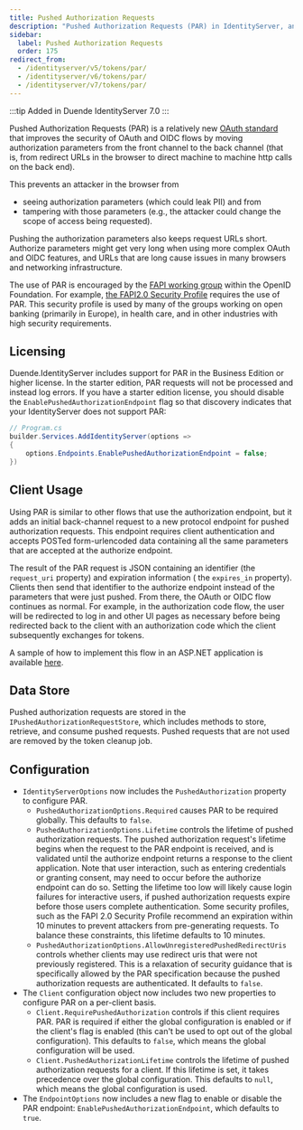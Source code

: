 ```yaml
---
title: Pushed Authorization Requests
description: "Pushed Authorization Requests (PAR) in IdentityServer, an OAuth standard that enhances security by moving authorization parameters from the front channel to the back channel."
sidebar:
  label: Pushed Authorization Requests
  order: 175
redirect_from:
  - /identityserver/v5/tokens/par/
  - /identityserver/v6/tokens/par/
  - /identityserver/v7/tokens/par/
---
```


:::tip
Added in Duende IdentityServer 7.0
:::

Pushed Authorization Requests (PAR) is a relatively new [OAuth standard](https://datatracker.ietf.org/doc/html/rfc9126)
that improves the security of OAuth and OIDC flows by moving authorization parameters from the front channel to the back
channel (that is, from redirect URLs in the browser to direct machine to machine http calls on the back end).

This prevents an attacker in the browser from

- seeing authorization parameters (which could leak PII) and from
- tampering with those parameters (e.g., the attacker could change the scope of access being requested).

Pushing the authorization parameters also keeps request URLs short. Authorize parameters might get very long when using
more complex OAuth and OIDC features, and URLs that are long cause issues in many browsers and networking
infrastructure.

The use of PAR is encouraged by the [FAPI working group](https://openid.net/wg/fapi/) within the OpenID Foundation. For
example, [the FAPI2.0 Security Profile](https://openid.bitbucket.io/fapi/fapi-2_0-security-profile.html) requires the
use of PAR. This security profile is used by many of the groups working on open banking (primarily in Europe), in health
care, and in other industries with high security requirements.

## Licensing

Duende.IdentityServer includes support for PAR in the Business Edition or higher license. In the starter edition, PAR
requests will not be processed and instead log errors. If you have a starter edition license, you should disable the
`EnablePushedAuthorizationEndpoint` flag so that discovery indicates that your IdentityServer does not support PAR:

```cs
// Program.cs
builder.Services.AddIdentityServer(options =>
{
    options.Endpoints.EnablePushedAuthorizationEndpoint = false;
})
```

## Client Usage

Using PAR is similar to other flows that use the authorization endpoint, but it adds an initial back-channel request to
a new protocol endpoint for pushed authorization requests. This endpoint requires client authentication and accepts
POSTed form-urlencoded data containing all the same parameters that are accepted at the authorize endpoint.

The result of the PAR request is JSON containing an identifier (the `request_uri` property) and expiration information (
the `expires_in` property). Clients then send that identifier to the authorize endpoint instead of the parameters that
were just pushed. From there, the OAuth or OIDC flow continues as normal. For example, in the authorization code flow,
the user will be redirected to log in and other UI pages as necessary before being redirected back to the client with an
authorization code which the client subsequently exchanges for tokens.

A sample of how to implement this flow in an ASP.NET application is
available [here](/identityserver/samples/basics#mvc-client-with-pushed-authorization-requests).

## Data Store

Pushed authorization requests are stored in the `IPushedAuthorizationRequestStore`, which includes methods to store,
retrieve, and consume pushed requests. Pushed requests that are not used are removed by the token cleanup job.

## Configuration

- `IdentityServerOptions` now includes the `PushedAuthorization` property to configure PAR.
    - `PushedAuthorizationOptions.Required` causes PAR to be required globally. This defaults to `false`.
    - `PushedAuthorizationOptions.Lifetime` controls the lifetime of pushed authorization requests. The pushed
      authorization request's lifetime begins when the request to the PAR endpoint is received, and is validated until
      the authorize endpoint returns a response to the client application. Note that user interaction, such as entering
      credentials or granting consent, may need to occur before the authorize endpoint can do so. Setting the lifetime
      too low will likely cause login failures for interactive users, if pushed authorization requests expire before
      those users complete authentication. Some security profiles, such as the FAPI 2.0 Security Profile recommend an
      expiration within 10 minutes to prevent attackers from pre-generating requests. To balance these constraints, this
      lifetime defaults to 10 minutes.
    - `PushedAuthorizationOptions.AllowUnregisteredPushedRedirectUris` controls whether clients may use redirect uris
      that were not previously registered. This is a relaxation of security guidance that is specifically allowed by the
      PAR specification because the pushed authorization requests are authenticated. It defaults to `false`.
- The `Client` configuration object now includes two new properties to configure PAR on a per-client basis.
    - `Client.RequirePushedAuthorization` controls if this client requires PAR. PAR is required if either the global
      configuration is enabled or if the client's flag is enabled (this can't be used to opt out of the global
      configuration). This defaults to `false`, which means the global configuration will be used.
    - `Client.PushedAuthorizationLifetime` controls the lifetime of pushed authorization requests for a client. If this
      lifetime is set, it takes precedence over the global configuration. This defaults to `null`, which means the
      global configuration is used.
- The `EndpointOptions` now includes a new flag to enable or disable the PAR endpoint:
  `EnablePushedAuthorizationEndpoint`, which defaults to `true`.
